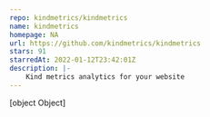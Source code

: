 ```yaml
---
repo: kindmetrics/kindmetrics
name: kindmetrics
homepage: NA
url: https://github.com/kindmetrics/kindmetrics
stars: 91
starredAt: 2022-01-12T23:42:01Z
description: |-
    Kind metrics analytics for your website
---
```


[object Object]
